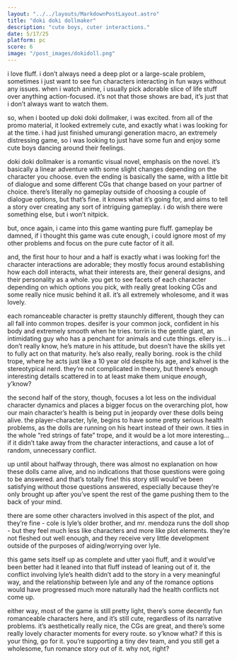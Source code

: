 ```yaml
---
layout: "../../layouts/MarkdownPostLayout.astro"
title: "doki doki dollmaker"
description: "cute boys, cuter interactions."
date: 5/17/25
platform: pc
score: 6
image: "/post_images/dokidoll.png"
---
```

i love fluff. i don’t always need a deep plot or a large-scale problem, sometimes i just want to see fun characters interacting in fun ways without any issues. when i watch anime, i usually pick adorable slice of life stuff over anything action-focused. it’s not that those shows are bad, it’s just that i don’t always want to watch them.

so, when i booted up doki doki dollmaker, i was excited. from all of the promo material, it looked extremely cute, and exactly what i was looking for at the time. i had just finished umurangi generation macro, an extremely distressing game, so i was looking to just have some fun and enjoy some cute boys dancing around their feelings.

doki doki dollmaker is a romantic visual novel, emphasis on the novel. it’s basically a linear adventure with some slight changes depending on the character you choose. even the ending is basically the same, with a little bit of dialogue and some different CGs that change based on your partner of choice. there’s literally no gameplay outside of choosing a couple of dialogue options, but that’s fine. it knows what it’s going for, and aims to tell a story over creating any sort of intriguing gameplay. i do wish there were something else, but i won’t nitpick.

but, once again, i came into this game wanting pure fluff. gameplay be damned, if i thought this game was cute enough, i could ignore most of my other problems and focus on the pure cute factor of it all.

and, the first hour to hour and a half is exactly what i was looking for! the character interactions are adorable; they mostly focus around establishing how each doll interacts, what their interests are, their general designs, and their personality as a whole. you get to see facets of each character depending on which options you pick, with really great looking CGs and some really nice music behind it all. it’s all extremely wholesome, and it was lovely.

each romanceable character is pretty staunchly different, though they can all fall into common tropes. desifer is your common jock, confident in his body and extremely smooth when he tries. torrin is the gentle giant, an intimidating guy who has a penchant for animals and cute things. ellery is… i don’t really know, he’s mature in his attitude, but doesn’t have the skills yet to fully act on that maturity. he’s also really, really boring. rook is the child trope, where he acts just like a 10 year old despite his age, and kahvel is the stereotypical nerd. they’re not complicated in theory, but there’s enough interesting details scattered in to at least make them unique *enough*, y’know?

the second half of the story, though, focuses a lot less on the individual character dynamics and places a bigger focus on the overarching plot, how our main character’s health is being put in jeopardy over these dolls being alive. the player-character, lyle, begins to have some pretty serious health problems, as the dolls are running on his heart instead of their own. it ties in the whole “red strings of fate” trope, and it would be a lot more interesting… if it didn’t take away from the character interactions, and cause a lot of random, unnecessary conflict.

up until about halfway through, there was almost no explanation on how these dolls came alive, and no indications that those questions were going to be answered. and that’s totally fine! this story still would’ve been satisfying without those questions answered, especially because they’re only brought up after you’ve spent the rest of the game pushing them to the back of your mind.

there are some other characters involved in this aspect of the plot, and they’re fine - cole is lyle’s older brother, and mr. mendoza runs the doll shop - but they feel much less like characters and more like plot elements. they’re not fleshed out well enough, and they receive very little development outside of the purposes of aiding/worrying over lyle.

this game sets itself up as complete and utter yaoi fluff, and it would’ve been better had it leaned into that fluff instead of leaning out of it. the conflict involving lyle’s health didn’t add to the story in a very meaningful way, and the relationship between lyle and any of the romance options would have progressed much more naturally had the health conflicts not come up.

either way, most of the game is still pretty light, there’s some decently fun romanceable characters here, and it’s still cute, regardless of its narrative problems. it’s aesthetically really nice, the CGs are great, and there’s some really lovely character moments for every route. so y’know what? if this is your thing, go for it. you’re supporting a tiny dev team, and you still get a wholesome, fun romance story out of it. why not, right?
